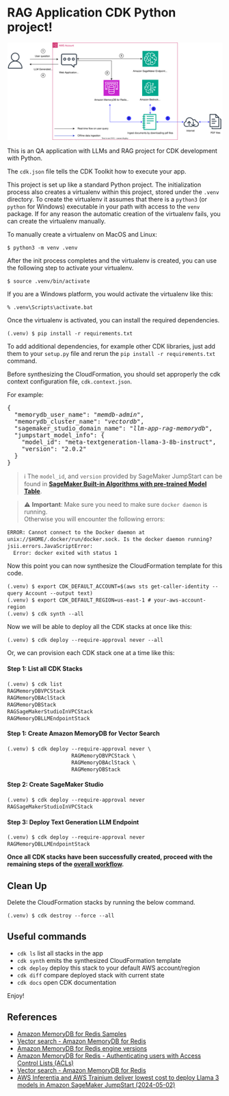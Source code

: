 
# RAG Application CDK Python project!

![rag_with_memorydb_and_sagemaker_arch](./rag_with_memorydb_and_sagemaker_arch.svg)

This is an QA application with LLMs and RAG project for CDK development with Python.

The `cdk.json` file tells the CDK Toolkit how to execute your app.

This project is set up like a standard Python project.  The initialization
process also creates a virtualenv within this project, stored under the `.venv`
directory.  To create the virtualenv it assumes that there is a `python3`
(or `python` for Windows) executable in your path with access to the `venv`
package. If for any reason the automatic creation of the virtualenv fails,
you can create the virtualenv manually.

To manually create a virtualenv on MacOS and Linux:

```
$ python3 -m venv .venv
```

After the init process completes and the virtualenv is created, you can use the following
step to activate your virtualenv.

```
$ source .venv/bin/activate
```

If you are a Windows platform, you would activate the virtualenv like this:

```
% .venv\Scripts\activate.bat
```

Once the virtualenv is activated, you can install the required dependencies.

```
(.venv) $ pip install -r requirements.txt
```

To add additional dependencies, for example other CDK libraries, just add
them to your `setup.py` file and rerun the `pip install -r requirements.txt`
command.

Before synthesizing the CloudFormation, you should set approperly the cdk context configuration file, `cdk.context.json`.

For example:

<pre>
{
  "memorydb_user_name": "<i>memdb-admin</i>",
  "memorydb_cluster_name": "<i>vectordb</i>",
  "sagemaker_studio_domain_name": "<i>llm-app-rag-memorydb</i>",
  "jumpstart_model_info": {
    "model_id": "meta-textgeneration-llama-3-8b-instruct",
    "version": "2.0.2"
  }
}
</pre>

> :information_source: The `model_id`, and `version` provided by SageMaker JumpStart can be found in [**SageMaker Built-in Algorithms with pre-trained Model Table**](https://sagemaker.readthedocs.io/en/stable/doc_utils/pretrainedmodels.html).

> :warning: **Important**: Make sure you need to make sure `docker daemon` is running.<br/>
> Otherwise you will encounter the following errors:

  ```
  ERROR: Cannot connect to the Docker daemon at unix://$HOME/.docker/run/docker.sock. Is the docker daemon running?
  jsii.errors.JavaScriptError:
    Error: docker exited with status 1
  ```

Now this point you can now synthesize the CloudFormation template for this code.

```
(.venv) $ export CDK_DEFAULT_ACCOUNT=$(aws sts get-caller-identity --query Account --output text)
(.venv) $ export CDK_DEFAULT_REGION=us-east-1 # your-aws-account-region
(.venv) $ cdk synth --all
```

Now we will be able to deploy all the CDK stacks at once like this:

```
(.venv) $ cdk deploy --require-approval never --all
```

Or, we can provision each CDK stack one at a time like this:

#### Step 1: List all CDK Stacks

```
(.venv) $ cdk list
RAGMemoryDBVPCStack
RAGMemoryDBAclStack
RAGMemoryDBStack
RAGSageMakerStudioInVPCStack
RAGMemoryDBLLMEndpointStack
```

#### Step 1: Create Amazon MemoryDB for Vector Search

```
(.venv) $ cdk deploy --require-approval never \
                     RAGMemoryDBVPCStack \
                     RAGMemoryDBAclStack \
                     RAGMemoryDBStack
```

#### Step 2: Create SageMaker Studio

```
(.venv) $ cdk deploy --require-approval never RAGSageMakerStudioInVPCStack
```

#### Step 3: Deploy Text Generation LLM Endpoint

```
(.venv) $ cdk deploy --require-approval never RAGMemoryDBLLMEndpointStack
```

**Once all CDK stacks have been successfully created, proceed with the remaining steps of the [overall workflow](../README.md#overall-workflow).**


## Clean Up

Delete the CloudFormation stacks by running the below command.

```
(.venv) $ cdk destroy --force --all
```

## Useful commands

 * `cdk ls`          list all stacks in the app
 * `cdk synth`       emits the synthesized CloudFormation template
 * `cdk deploy`      deploy this stack to your default AWS account/region
 * `cdk diff`        compare deployed stack with current state
 * `cdk docs`        open CDK documentation

Enjoy!

## References

 * [Amazon MemoryDB for Redis Samples](https://github.com/aws-samples/amazon-memorydb-for-redis-samples)
 * [Vector search - Amazon MemoryDB for Redis](https://docs.aws.amazon.com/memorydb/latest/devguide/vector-search.html)
 * [Amazon MemoryDB for Redis engine versions](https://docs.aws.amazon.com/memorydb/latest/devguide/engine-versions.html)
 * [Amazon MemoryDB for Redis - Authenticating users with Access Control Lists (ACLs)](https://docs.aws.amazon.com/memorydb/latest/devguide/clusters.acls.html)
 * [Vector search - Amazon MemoryDB for Redis](https://docs.aws.amazon.com/memorydb/latest/devguide/vector-search.html)
 * [AWS Inferentia and AWS Trainium deliver lowest cost to deploy Llama 3 models in Amazon SageMaker JumpStart (2024-05-02)](https://aws.amazon.com/blogs/machine-learning/aws-inferentia-and-aws-trainium-deliver-lowest-cost-to-deploy-llama-3-models-in-amazon-sagemaker-jumpstart/)
